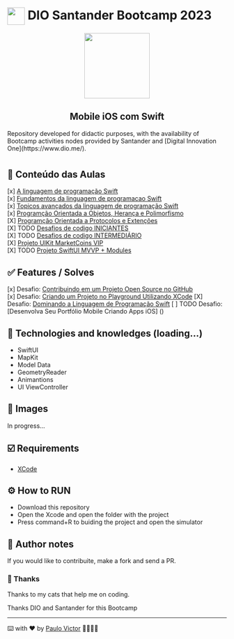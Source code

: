 <h1>
    <a href="https://www.dio.me/">
     <img align="center" width="40px" src="https://hermes.digitalinnovation.one/assets/diome/logo-minimized.png"></a>
   <span> DIO Santander Bootcamp 2023</span>
</h1>
<p align="center">
  <img align="center" width="150px" src="https://hermes.dio.me/tracks/61d57203-7c43-4d8d-a3f0-833faa2ce680.png"></p>
  <h2 align="center">
    Mobile iOS com Swift
</h2>
Repository developed for didactic purposes, with the availability of Bootcamp activities nodes provided by Santander and  [Digital Innovation One](https://www.dio.me/).

# 
## 📝 Conteúdo das Aulas
[x] [A linguagem de programação Swift](https://github.com/Paru369/DIO-Santander-Bootcamp-2023-Mobile-iOS-com-Swift/classes-content/a-linguagem-de-programacao-swift) <br>
[x] [Fundamentos da linguagem de programacao Swift](https://github.com/Paru369/DIO-Santander-Bootcamp-2023-Mobile-iOS-com-Swift/classes-content/fundamentos-Linguagem-Programacao-Swift) <br>
[x] [Topicos avançados da linguagem de programação Swift](https://github.com/Paru369/DIO-Santander-Bootcamp-2023-Mobile-iOS-com-Swift/classes-content/topicos-Avancados-Linguagem-Programacao-Swift) <br>
[x] [Programção Orientada a Objetos, Herança e Polimorfismo](https://github.com/Paru369/DIO-Santander-Bootcamp-2023-Mobile-iOS-com-Swift/classes-content/POO) <br>
[X] [Programção Orientada a Protocolos e Extenções](https://github.com/Paru369/DIO-Santander-Bootcamp-2023-Mobile-iOS-com-Swift/classes-content/POP) <br>
[X] TODO [Desafios de codigo INICIANTES ](https://github.com/Paru369/DIO-Santander-Bootcamp-2023-Mobile-iOS-com-Swift/) <br>
[X] TODO [Desafios de codigo INTERMEDIÁRIO ](https://github.com/Paru369/DIO-Santander-Bootcamp-2023-Mobile-iOS-com-Swift/) <br>
[X] [Projeto UIKit MarketCoins VIP ](https://github.com/Paru369/Criptomoedas-VIP) <br>
[X] TODO [Projeto SwiftUI MVVP + Modules ](https://github.com/Paru369/) <br>

## ✅ Features / Solves
[x] Desafio: [Contribuindo em um Projeto Open Source no GitHub](https://github.com/Paru369/dio-lab-open-source/commit/0bb2b9918e7ee313fac72f66f9e5bc3b565fe587) <br>
[x] Desafio: [Criando um Projeto no Playground Utilizando XCode](https://github.com/Paru369/desafio-dio-playground)
[X] Desafio: [Dominando a Linguagem de Programação Swift](https://github.com/Paru369/Desafio-POO-POP-Swift-DIO-Santander)
[ ] TODO Desafio: [Desenvolva Seu Portfólio Mobile Criando Apps iOS] ()


## 📱 Technologies and knowledges (loading...)
- SwiftUI
- MapKit
- Model Data
- GeometryReader
- Animantions
- UI ViewController


## 📲 Images

In progress...
  
## ☑️ Requirements

- [XCode](https://developer.apple.com/xcode/)


## ⚙️ How to RUN

- Download this repository
- Open the Xcode and open the folder with the project
- Press command+R to buiding the project and open the simulator


## 📝 Author notes

If you would like to contribuite, make a fork and send a PR. 

### 🎁 Thanks

Thanks to my cats that help me on coding.


Thanks DIO and Santander for this Bootcamp

___

⌨️ with ❤️ by [Paulo Victor](https://github.com/Paru369) 👨🏾‍💻📱

